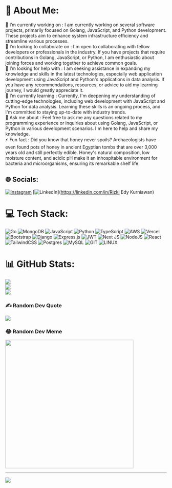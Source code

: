 # 💫 About Me:
🔭 I’m currently working on : I am currently working on several software projects, primarily focused on Golang, JavaScript, and Python development. These projects aim to enhance system infrastructure efficiency and streamline various processes.<br>👯 I’m looking to collaborate on : I'm open to collaborating with fellow developers or professionals in the industry. If you have projects that require contributions in Golang, JavaScript, or Python, I am enthusiastic about joining forces and working together to achieve common goals.<br>🤝 I’m looking for help with : I am seeking assistance in expanding my knowledge and skills in the latest technologies, especially web application development using JavaScript and Python's applications in data analysis. If you have any recommendations, resources, or advice to aid my learning journey, I would greatly appreciate it.<br>🌱 I’m currently learning : Currently, I'm deepening my understanding of cutting-edge technologies, including web development with JavaScript and Python for data analysis. Learning these skills is an ongoing process, and I'm committed to staying up-to-date with industry trends.<br>💬 Ask me about : Feel free to ask me any questions related to my programming experience or inquiries about using Golang, JavaScript, or Python in various development scenarios. I'm here to help and share my knowledge.<br>⚡ Fun fact : Did you know that honey never spoils? Archaeologists have even found pots of honey in ancient Egyptian tombs that are over 3,000 years old and still perfectly edible. Honey's natural composition, low moisture content, and acidic pH make it an inhospitable environment for bacteria and microorganisms, ensuring its remarkable shelf life.


## 🌐 Socials:
[![Instagram](https://img.shields.io/badge/Instagram-%23E4405F.svg?logo=Instagram&logoColor=white)](https://instagram.com/rzkxars_) [![LinkedIn](https://img.shields.io/badge/LinkedIn-%230077B5.svg?logo=linkedin&logoColor=white)](https://linkedin.com/in/Rizki Edy Kurniawan) 

# 💻 Tech Stack:
![Go](https://img.shields.io/badge/go-%2300ADD8.svg?style=plastic&logo=go&logoColor=white) ![MongoDB](https://img.shields.io/badge/MongoDB-%234ea94b.svg?style=plastic&logo=mongodb&logoColor=white) ![JavaScript](https://img.shields.io/badge/javascript-%23323330.svg?style=plastic&logo=javascript&logoColor=%23F7DF1E) ![Python](https://img.shields.io/badge/python-3670A0?style=plastic&logo=python&logoColor=ffdd54) ![TypeScript](https://img.shields.io/badge/typescript-%23007ACC.svg?style=plastic&logo=typescript&logoColor=white) ![AWS](https://img.shields.io/badge/AWS-%23FF9900.svg?style=plastic&logo=amazon-aws&logoColor=white) ![Vercel](https://img.shields.io/badge/vercel-%23000000.svg?style=plastic&logo=vercel&logoColor=white) ![Bootstrap](https://img.shields.io/badge/bootstrap-%23563D7C.svg?style=plastic&logo=bootstrap&logoColor=white) ![Django](https://img.shields.io/badge/django-%23092E20.svg?style=plastic&logo=django&logoColor=white) ![Express.js](https://img.shields.io/badge/express.js-%23404d59.svg?style=plastic&logo=express&logoColor=%2361DAFB) ![JWT](https://img.shields.io/badge/JWT-black?style=plastic&logo=JSON%20web%20tokens) ![Next JS](https://img.shields.io/badge/Next-black?style=plastic&logo=next.js&logoColor=white) ![NodeJS](https://img.shields.io/badge/node.js-6DA55F?style=plastic&logo=node.js&logoColor=white) ![React](https://img.shields.io/badge/react-%2320232a.svg?style=plastic&logo=react&logoColor=%2361DAFB) ![TailwindCSS](https://img.shields.io/badge/tailwindcss-%2338B2AC.svg?style=plastic&logo=tailwind-css&logoColor=white) ![Postgres](https://img.shields.io/badge/postgres-%23316192.svg?style=plastic&logo=postgresql&logoColor=white) ![MySQL](https://img.shields.io/badge/mysql-%2300f.svg?style=plastic&logo=mysql&logoColor=white) ![GIT](https://img.shields.io/badge/Git-fc6d26?style=plastic&logo=git&logoColor=white) ![LINUX](https://img.shields.io/badge/Linux-FCC624?style=plastic&logo=linux&logoColor=black)
# 📊 GitHub Stats:
![](https://github-readme-stats.vercel.app/api?username=rizkiedyk&theme=shades-of-purple&hide_border=true&include_all_commits=false&count_private=false)<br/>
![](https://github-readme-streak-stats.herokuapp.com/?user=rizkiedyk&theme=shades-of-purple&hide_border=true)<br/>
![](https://github-readme-stats.vercel.app/api/top-langs/?username=rizkiedyk&theme=shades-of-purple&hide_border=true&include_all_commits=false&count_private=false&layout=compact)

### ✍️ Random Dev Quote
![](https://quotes-github-readme.vercel.app/api?type=horizontal&theme=radical)

### 😂 Random Dev Meme
<img src='https://randommeme-five.vercel.app/' style="height: 400px;"/>

---
[![](https://visitcount.itsvg.in/api?id=rizkiedyk&icon=2&color=0)](https://visitcount.itsvg.in)

<!-- Proudly created with GPRM ( https://gprm.itsvg.in ) -->
